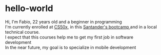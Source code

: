 # hello-world

Hi, I'm Fabio, 22 years old and a beginner in programming </br>
I'm currently enrolled at <a href=https://learning.edx.org/course/course-v1:HarvardX+CS50+X/home>CS50x</a>, in this <a href=https://app.becas-santander.com/pt-BR/program/santanderbootcamp> Santander's bootcamp </a> and in a local technical course. </br>
I expect that this courses help me to get my first job in software development </br>
In the near future, my goal is to specialize in mobile development
